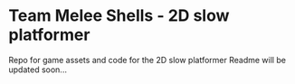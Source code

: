 # Team Melee Shells - 2D slow platformer 
Repo for game assets and code for the 2D slow platformer
Readme will be updated soon...
